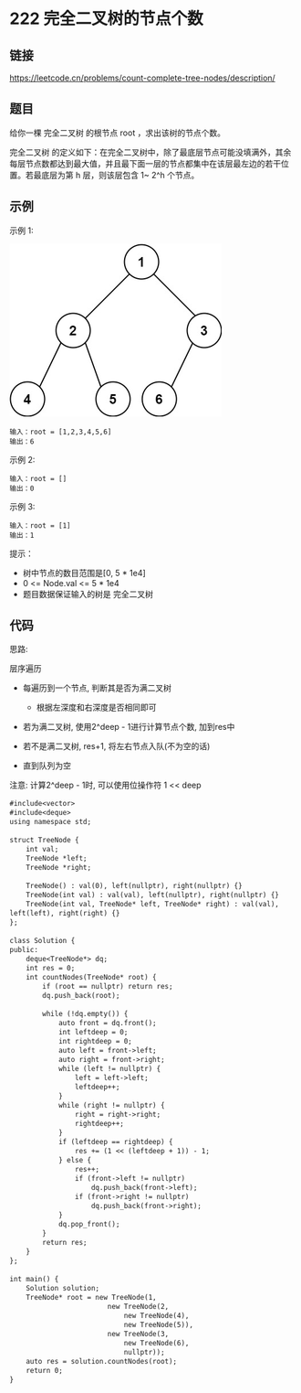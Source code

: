 # 222 完全二叉树的节点个数
## 链接
https://leetcode.cn/problems/count-complete-tree-nodes/description/

## 题目 
给你一棵 完全二叉树 的根节点 root ，求出该树的节点个数。

完全二叉树 的定义如下：在完全二叉树中，除了最底层节点可能没填满外，其余每层节点数都达到最大值，并且最下面一层的节点都集中在该层最左边的若干位置。若最底层为第 h 层，则该层包含 1~ 2^h 个节点。

## 示例
示例 1:

![](img/16example.jpg)
```
输入：root = [1,2,3,4,5,6]
输出：6
```
示例 2:
```
输入：root = []
输出：0
```
示例 3:
```
输入：root = [1]
输出：1
```

提示：

- 树中节点的数目范围是[0, 5 * 1e4]
- 0 <= Node.val <= 5 * 1e4
- 题目数据保证输入的树是 完全二叉树

## 代码
思路:

层序遍历
- 每遍历到一个节点, 判断其是否为满二叉树

    - 根据左深度和右深度是否相同即可
- 若为满二叉树, 使用2^deep - 1进行计算节点个数, 加到res中
- 若不是满二叉树, res+1, 将左右节点入队(不为空的话)
- 直到队列为空

注意: 计算2^deep - 1时, 可以使用位操作符 1 << deep

```
#include<vector>
#include<deque>
using namespace std;

struct TreeNode {
    int val;
    TreeNode *left;
    TreeNode *right;
    
    TreeNode() : val(0), left(nullptr), right(nullptr) {}
    TreeNode(int val) : val(val), left(nullptr), right(nullptr) {}
    TreeNode(int val, TreeNode* left, TreeNode* right) : val(val), left(left), right(right) {}
};
    
class Solution {
public:
    deque<TreeNode*> dq;
    int res = 0;
    int countNodes(TreeNode* root) {
        if (root == nullptr) return res;
        dq.push_back(root);
        
        while (!dq.empty()) {
            auto front = dq.front();
            int leftdeep = 0;
            int rightdeep = 0;
            auto left = front->left;
            auto right = front->right;
            while (left != nullptr) {
                left = left->left;
                leftdeep++;
            }
            while (right != nullptr) {
                right = right->right;
                rightdeep++;
            }
            if (leftdeep == rightdeep) {
                res += (1 << (leftdeep + 1)) - 1;
            } else {
                res++;
                if (front->left != nullptr)
                    dq.push_back(front->left);
                if (front->right != nullptr)
                    dq.push_back(front->right);
            }
            dq.pop_front();
        }
        return res;
    }
};

int main() {
    Solution solution;
    TreeNode* root = new TreeNode(1, 
                        new TreeNode(2,
                            new TreeNode(4),
                            new TreeNode(5)),
                        new TreeNode(3,
                            new TreeNode(6),
                            nullptr));
    auto res = solution.countNodes(root);
    return 0;
}
```